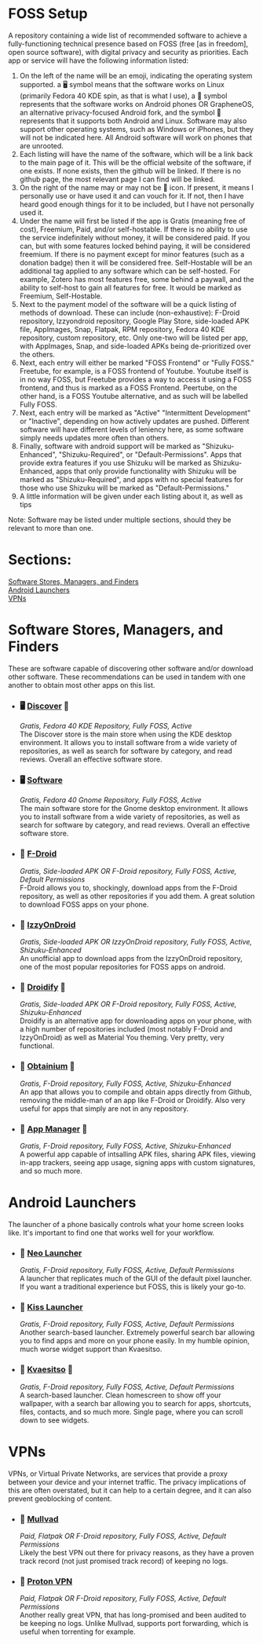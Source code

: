 # FOSS Setup
A repository containing a wide list of recommended software to achieve a fully-functioning technical presence based on FOSS (free [as in freedom], open source software), with digital privacy and security as priorities. Each app or service will have the following information listed:
1. On the left of the name will be an emoji, indicating the operating system supported. a 🖥️ symbol means that the software works on Linux (primarily Fedora 40 KDE spin, as that is what I use), a 📱 symbol represents that the software works on Android phones OR GrapheneOS, an alternative privacy-focused Android fork, and the symbol 🛜 represents that it supports both Android and Linux. Software may also support other operating systems, such as Windows or iPhones, but they will not be indicated here. All Android software will work on phones that are unrooted.
2. Each listing will have the name of the software, which will be a link back to the main page of it. This will be the official website of the software, if one exists. If none exists, then the github will be linked. If there is no github page, the most relevant page I can find will be linked.
3. On the right of the name may or may not be 🐐 icon. If present, it means I personally use or have used it and can vouch for it. If not, then I have heard good enough things for it to be included, but I have not personally used it.
4. Under the name will first be listed if the app is Gratis (meaning free of cost), Freemium, Paid, and/or self-hostable. If there is no ability to use the service indefinitely without money, it will be considered paid. If you can, but with some features locked behind paying, it will be considered freemium. If there is no payment except for minor features (such as a donation badge) then it will be considered free. Self-Hostable will be an additional tag applied to any software which can be self-hosted. For example, Zotero has most features free, some behind a paywall, and the ability to self-host to gain all features for free. It would be marked as Freemium, Self-Hostable.
5. Next to the payment model of the software will be a quick listing of methods of download. These can include (non-exhaustive): F-Droid repository, Izzyondroid repository, Google Play Store, side-loaded APK file, AppImages, Snap, Flatpak, RPM repository, Fedora 40 KDE repository, custom repository, etc. Only one-two will be listed per app, with AppImages, Snap, and side-loaded APKs being de-prioritized over the others.
6. Next, each entry will either be marked "FOSS Frontend" or "Fully FOSS." Freetube, for example, is a FOSS frontend of Youtube. Youtube itself is in no way FOSS, but Freetube provides a way to access it using a FOSS frontend, and thus is marked as a FOSS Frontend. Peertube, on the other hand, is a FOSS Youtube alternative, and as such will be labelled Fully FOSS.
7. Next, each entry will be marked as "Active" "Intermittent Development" or "Inactive", depending on how actively updates are pushed. Different software will have different levels of leniency here, as some software simply needs updates more often than others.
8. Finally, software with android support will be marked as "Shizuku-Enhanced", "Shizuku-Required", or "Default-Permissions". Apps that provide extra features if you use Shizuku will be marked as Shizuku-Enhanced, apps that only provide functionality with Shizuku will be marked as "Shizuku-Required", and apps with no special features for those who use Shizuku will be marked as "Default-Permissions." 
9. A little information will be given under each listing about it, as well as tips

Note: Software may be listed under multiple sections, should they be relevant to more than one.

# Sections:
[Software Stores, Managers, and Finders](#software-stores-managers-and-finders)  
[Android Launchers](#android-launchers)  
[VPNs](#vpns)  

# Software Stores, Managers, and Finders
These are software capable of discovering other software and/or download other software. These recommendations can be used in tandem with one another to obtain most other apps on this list. 

- ### 🖥️ [Discover](https://apps.kde.org/discover/) 🐐
   *Gratis, Fedora 40 KDE Repository, Fully FOSS, Active*  
   The Discover store is the main store when using the KDE desktop environment. It allows you to install software from a wide variety of repositories, as well as search for software by category, and read reviews. Overall an effective software store.
- ### 🖥️ [Software](https://apps.gnome.org/Software/)
   *Gratis, Fedora 40 Gnome Repository, Fully FOSS, Active*  
   The main software store for the Gnome desktop environment. It allows you to install software from a wide variety of repositories, as well as search for software by category, and read reviews. Overall an effective software store.
- ### 📱 [F-Droid](https://f-droid.org/en/)
   *Gratis, Side-loaded APK OR F-Droid repository, Fully FOSS, Active, Default Permissions*  
   F-Droid allows you to, shockingly, download apps from the F-Droid repository, as well as other repositories if you add them. A great solution to download FOSS apps on your phone.
- ### 📱 [IzzyOnDroid](https://gitlab.com/sunilpaulmathew/izzyondroid)
   *Gratis, Side-loaded APK OR IzzyOnDroid repository, Fully FOSS, Active, Shizuku-Enhanced*  
   An unofficial app to download apps from the IzzyOnDroid repository, one of the most popular repositories for FOSS apps on android.
- ### 📱 [Droidify](https://github.com/Droid-ify/client) 🐐
   *Gratis, Side-loaded APK OR F-Droid repository, Fully FOSS, Active, Shizuku-Enhanced*  
   Droidify is an alternative app for downloading apps on your phone, with a high number of repositories included (most notably F-Droid and IzzyOnDroid) as well as Material You theming. Very pretty, very functional.
 - ### 📱 [Obtainium](https://github.com/ImranR98/Obtainium) 🐐
   *Gratis, F-Droid repository, Fully FOSS, Active, Shizuku-Enhanced*  
   An app that allows you to compile and obtain apps directly from Github, removing the middle-man of an app like F-Droid or Droidify. Also very useful for apps that simply are not in any repository.
- ### 📱 [App Manager](https://github.com/MuntashirAkon/AppManager) 🐐
   *Gratis, F-Droid repository, Fully FOSS, Active, Shizuku-Enhanced*  
   A powerful app capable of intsalling APK files, sharing APK files, viewing in-app trackers, seeing app usage, signing apps with custom signatures, and so much more.

# Android Launchers
The launcher of a phone basically controls what your home screen looks like. It's important to find one that works well for your workflow.

- ### 📱 [Neo Launcher](https://github.com/NeoApplications/Neo-Launcher)
   *Gratis, F-Droid repository, Fully FOSS, Active, Default Permissions*  
   A launcher that replicates much of the GUI of the default pixel launcher. If you want a traditional experience but FOSS, this is likely your go-to.
- ### 📱 [Kiss Launcher](https://kisslauncher.com/)
   *Gratis, F-Droid repository, Fully FOSS, Active, Default Permissions*  
   Another search-based launcher. Extremely powerful search bar allowing you to find apps and more on your phone easily. In my humble opinion, much worse widget support than Kvaesitso.
- ### 📱 [Kvaesitso](https://kvaesitso.mm20.de/) 🐐
   *Gratis, F-Droid repository, Fully FOSS, Active, Default Permissions*  
   A search-based launcher. Clean homescreen to show off your wallpaper, with a search bar allowing you to search for apps, shortcuts, files, contacts, and so much more. Single page, where you can scroll down to see widgets.

# VPNs
VPNs, or Virtual Private Networks, are services that provide a proxy between your device and your internet traffic. The privacy implications of this are often overstated, but it can help to a certain degree, and it can also prevent geoblocking of content.

- ### 🛜 [Mullvad](https://mullvad.net/en)
   *Paid, Flatpak OR F-Droid repository, Fully FOSS, Active, Default Permissions*  
   Likely the best VPN out there for privacy reasons, as they have a proven track record (not just promised track record) of keeping no logs.
- ### 🛜 [Proton VPN](https://protonvpn.com/)
   *Paid, Flatpak OR F-Droid repository, Fully FOSS, Active, Default Permissions*  
   Another really great VPN, that has long-promised and been audited to be keeping no logs. Unlike Mullvad, supports port forwarding, which is useful when torrenting for example.
